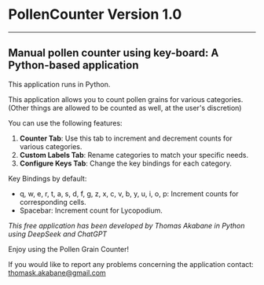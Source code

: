 # PollenCounter Version 1.0
------------------------------------------------------------------
Manual pollen counter using key-board: A Python-based application
------------------------------------------------------------------

This application runs in Python.


This application allows you to count pollen grains for various categories.
(Other things are allowed to be counted as well, at the user's discretion)

You can use the following features:

1. **Counter Tab**: Use this tab to increment and decrement counts for various categories.
2. **Custom Labels Tab**: Rename categories to match your specific needs.
3. **Configure Keys Tab**: Change the key bindings for each category.

Key Bindings by default:
- q, w, e, r, t, a, s, d, f, g, z, x, c, v, b, y, u, i, o, p: Increment counts for corresponding cells.
- Spacebar: Increment count for Lycopodium.


*This free application has been developed by Thomas Akabane in Python using DeepSeek and ChatGPT*

Enjoy using the Pollen Grain Counter!

If you would like to report any problems concerning the application contact: thomask.akabane@gmail.com
